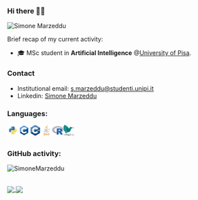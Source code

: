 ### Hi there 👋🏻

<p align="left"> <img src="https://komarev.com/ghpvc/?username=SimoneMarzeddu&label=Profile%20views&color=0e75b6&style=flat" alt="Simone Marzeddu" /> </p>

Brief recap of my current activity:
- 🎓 MSc student in <b>Artificial Intelligence</b> @<a href='https://didattica.di.unipi.it/en/master-programme-in-computer-science/curricula-2/curriculum-%c2%93artificial-intelligence%c2%94-2/' target="_blank">University of Pisa</a>.

### Contact
- Institutional email: <a href= "mailto:s.marzeddu@studenti.unipi.it" target="_blank">s.marzeddu@studenti.unipi.it</a>
- Linkedin: <a href='https://www.linkedin.com/in/simone-marzeddu-6b5042285' target="_blank">Simone Marzeddu</a>

<!-- STATISTICS --
#### Interests
- Computational Social Science
- Data Mining
- Deep Learning and Neural Models
- Signal processing and analysis
-->
### Languages: 
<div>
<img width="26px" align="left" src="https://raw.githubusercontent.com/github/explore/80688e429a7d4ef2fca1e82350fe8e3517d3494d/topics/python/python.png">
<img align="left" alt="" width="26px" src="https://raw.githubusercontent.com/github/explore/80688e429a7d4ef2fca1e82350fe8e3517d3494d/topics/c/c.png">
<img align="left" alt="" width="26px" src="https://raw.githubusercontent.com/github/explore/80688e429a7d4ef2fca1e82350fe8e3517d3494d/topics/cpp/cpp.png">
<img align="left" alt="" width="26px" src="https://raw.githubusercontent.com/github/explore/80688e429a7d4ef2fca1e82350fe8e3517d3494d/topics/java/java.png">
<img align="left" alt="" width="26px" src="https://raw.githubusercontent.com/github/explore/80688e429a7d4ef2fca1e82350fe8e3517d3494d/topics/r/r.png">
<img align="left" alt="" width="26px" src="https://raw.githubusercontent.com/github/explore/80688e429a7d4ef2fca1e82350fe8e3517d3494d/topics/latex/latex.png">

<img align="left" alt="" width="26px" src="">
<img align="left" alt="" width="26px" src="">
</div>

<br/><br/>
### GitHub activity:
<!-- TROPHY -->
<p align="left"> <img src="https://github-profile-trophy.vercel.app/?username=SimoneMarzeddu&theme=gruvbox&no-bg=true" alt="SimoneMarzeddu" /> </p>

<br/>

<!-- STATISTICS -->
<a href="https://github.com/SimoneMarzeddu">
  <img align="center" src="https://github-readme-stats.vercel.app/api?username=SimoneMarzeddu&layout=compact&theme=calm&show_icons=true" />
</a>

<!-- LANGUAGES -->
<a href="https://github.com/SimoneMarzeddu">
  <img align="center" src="https://github-readme-stats.vercel.app/api/top-langs/?username=SimoneMarzeddu&layout=compact&theme=calm&hide=jupyter%20,CMake,shell,TeX,Makefile" />
</a>


<br/><br/>


<!--
**SimoneMarzeddu/SimoneMarzeddu** is a ✨ _special_ ✨ repository because its `README.md` (this file) appears on your GitHub profile.

Here are some ideas to get you started:

- 🔭 I’m currently working on ...
- 🌱 I’m currently learning ...
- 👯 I’m looking to collaborate on ...
- 🤔 I’m looking for help with ...
- 💬 Ask me about ...
- 📫 How to reach me: ...
- 😄 Pronouns: ...
- ⚡ Fun fact: ...
-->
